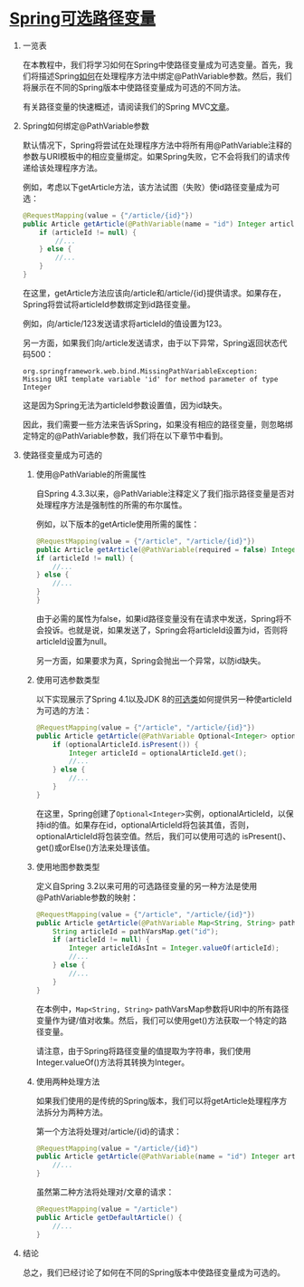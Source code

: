 # [Spring可选路径变量](https://www.baeldung.com/spring-optional-path-variables)

1. 一览表

    在本教程中，我们将学习如何在Spring中使路径变量成为可选变量。首先，我们将描述Spring[如何](https://www.baeldung.com/spring-requestmapping)在处理程序方法中绑定@PathVariable参数。然后，我们将展示在不同的Spring版本中使路径变量成为可选的不同方法。

    有关路径变量的快速概述，请阅读我们的Spring MVC[文章](https://www.baeldung.com/spring-mvc-interview-questions#q5describe-apathvariable)。

2. Spring如何绑定@PathVariable参数

    默认情况下，Spring将尝试在处理程序方法中将所有用@PathVariable注释的参数与URI模板中的相应变量绑定。如果Spring失败，它不会将我们的请求传递给该处理程序方法。

    例如，考虑以下getArticle方法，该方法试图（失败）使id路径变量成为可选：

    ```java
    @RequestMapping(value = {"/article/{id}"})
    public Article getArticle(@PathVariable(name = "id") Integer articleId) {
        if (articleId != null) {
            //...
        } else {
            //...
        }
    }
    ```

    在这里，getArticle方法应该向/article和/article/{id}提供请求。如果存在，Spring将尝试将articleId参数绑定到id路径变量。

    例如，向/article/123发送请求将articleId的值设置为123。

    另一方面，如果我们向/article发送请求，由于以下异常，Spring返回状态代码500：

    ```log
    org.springframework.web.bind.MissingPathVariableException:
    Missing URI template variable 'id' for method parameter of type Integer
    ```

    这是因为Spring无法为articleId参数设置值，因为id缺失。

    因此，我们需要一些方法来告诉Spring，如果没有相应的路径变量，则忽略绑定特定的@PathVariable参数，我们将在以下章节中看到。

3. 使路径变量成为可选的

    1. 使用@PathVariable的所需属性

        自Spring 4.3.3以来，@PathVariable注释定义了我们指示路径变量是否对处理程序方法是强制性的所需的布尔属性。

        例如，以下版本的getArticle使用所需的属性：

        ```java
        @RequestMapping(value = {"/article", "/article/{id}"})
        public Article getArticle(@PathVariable(required = false) Integer articleId) {
        if (articleId != null) {
            //...
        } else {
            //...
        }
        }
        ```

        由于必需的属性为false，如果id路径变量没有在请求中发送，Spring将不会投诉。也就是说，如果发送了，Spring会将articleId设置为id，否则将articleId设置为null。

        另一方面，如果要求为真，Spring会抛出一个异常，以防id缺失。

    2. 使用可选参数类型

        以下实现展示了Spring 4.1以及JDK 8的[可选类](https://www.baeldung.com/java-optional)如何提供另一种使articleId为可选的方法：

        ```java
        @RequestMapping(value = {"/article", "/article/{id}"})
        public Article getArticle(@PathVariable Optional<Integer> optionalArticleId) {
            if (optionalArticleId.isPresent()) {
                Integer articleId = optionalArticleId.get();
                //...
            } else {
                //...
            }
        }
        ```

        在这里，Spring创建了`Optional<Integer>`实例，optionalArticleId，以保持id的值。如果存在id，optionalArticleId将包装其值，否则，optionalArticleId将包装空值。然后，我们可以使用可选的 isPresent()、get()或orElse()方法来处理该值。

    3. 使用地图参数类型

        定义自Spring 3.2以来可用的可选路径变量的另一种方法是使用@PathVariable参数的映射：

        ```java
        @RequestMapping(value = {"/article", "/article/{id}"})
        public Article getArticle(@PathVariable Map<String, String> pathVarsMap) {
            String articleId = pathVarsMap.get("id");
            if (articleId != null) {
                Integer articleIdAsInt = Integer.valueOf(articleId);
                //...
            } else {
                //...
            }
        }
        ```

        在本例中，`Map<String, String>` pathVarsMap参数将URI中的所有路径变量作为键/值对收集。然后，我们可以使用get()方法获取一个特定的路径变量。

        请注意，由于Spring将路径变量的值提取为字符串，我们使用Integer.valueOf()方法将其转换为Integer。

    4. 使用两种处理方法

        如果我们使用的是传统的Spring版本，我们可以将getArticle处理程序方法拆分为两种方法。

        第一个方法将处理对/article/{id}的请求：

        ```java
        @RequestMapping(value = "/article/{id}")
        public Article getArticle(@PathVariable(name = "id") Integer articleId) {
            //...
        }
        ```

        虽然第二种方法将处理对/文章的请求：

        ```java
        @RequestMapping(value = "/article")
        public Article getDefaultArticle() {
            //...
        }
        ```

4. 结论

    总之，我们已经讨论了如何在不同的Spring版本中使路径变量成为可选的。
